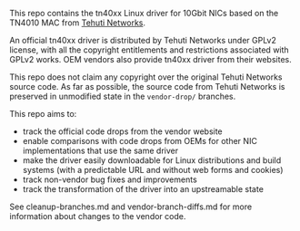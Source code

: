 
This repo contains the tn40xx Linux driver for 10Gbit NICs based on the TN4010 MAC from [Tehuti Networks](http://www.tehutinetworks.net).

An official tn40xx driver is distributed by Tehuti Networks under GPLv2 license, with all the copyright entitlements and restrictions associated with GPLv2 works. OEM vendors also provide tn40xx driver from their websites.

This repo does not claim any copyright over the original Tehuti Networks source code. As far as possible, the source code from Tehuti Networks is preserved in unmodified state in the `vendor-drop/` branches.

This repo aims to:
- track the official code drops from the vendor website
- enable comparisons with code drops from OEMs for other NIC implementations that use the same driver
- make the driver easily downloadable for Linux distributions and build systems (with a predictable URL and without web forms and cookies)
- track non-vendor bug fixes and improvements
- track the transformation of the driver into an upstreamable state


See cleanup-branches.md and vendor-branch-diffs.md for more information about changes to the vendor code.

